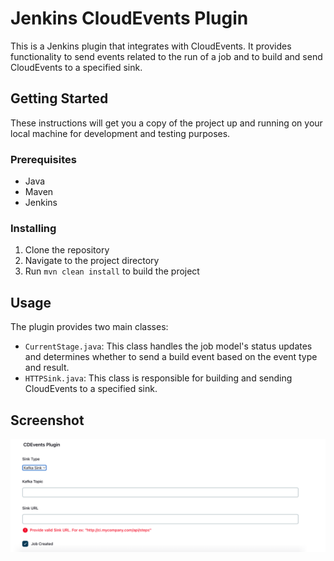 # Jenkins CloudEvents Plugin

This is a Jenkins plugin that integrates with CloudEvents. It provides functionality to send events related to the run of a job and to build and send CloudEvents to a specified sink.

## Getting Started

These instructions will get you a copy of the project up and running on your local machine for development and testing purposes.

### Prerequisites

- Java
- Maven
- Jenkins

### Installing

1. Clone the repository
2. Navigate to the project directory
3. Run `mvn clean install` to build the project

## Usage

The plugin provides two main classes:

- `CurrentStage.java`: This class handles the job model's status updates and determines whether to send a build event based on the event type and result.
- `HTTPSink.java`: This class is responsible for building and sending CloudEvents to a specified sink.


## Screenshot
![jenkins-plugin-ss](./src/main/resources/webapp/img/ce-plugin-ss.png)
